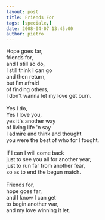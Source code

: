 ```yaml
---
layout: post
title: Friends For
tags: [speciale,]
date: 2008-04-07 13:45:00
author: pietro
---
```

Hope goes far,<br/>friends for,<br/>and I still so do,<br/>I still think I can go<br/>and then return,<br/>but I'm afraid<br/>of finding others,<br/>I don't wanna let my love get burn.<br/><br/>Yes I do,<br/>Yes I love you,<br/>yes it's another way<br/>of living life 'n say<br/>I admire and think and thought<br/>you were the best of who for I fought.<br/><br/>If I can I will come back<br/>just to see you all for another year,<br/>just to run far from another fear,<br/>so as to end the begun match.<br/><br/>Friends for,<br/>hope goes far,<br/>and I know I can get<br/>to begin another war,<br/>and my love winning it let.
